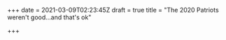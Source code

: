 +++
date = 2021-03-09T02:23:45Z
draft = true
title = "The 2020 Patriots weren't good...and that's ok"

+++
